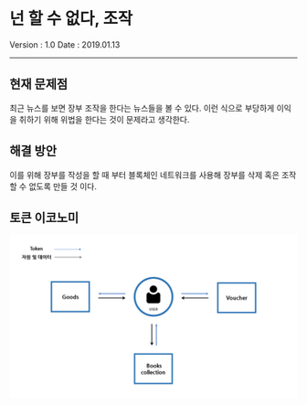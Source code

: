 # 넌 할 수 없다, 조작

Version : 1.0 Date : 2019.01.13

------

## 현재 문제점

최근 뉴스를 보면 장부 조작을 한다는 뉴스들을 볼 수 있다. 이런 식으로 부당하게 이익을 취하기 위해 위법을 한다는 것이 문제라고 생각한다.

## 해결 방안

이를 위해 장부를 작성을 할 때 부터 블록체인 네트워크를 사용해 장부를 삭제 혹은 조작 할 수 없도록 만들 것 이다.

## 토큰 이코노미

![Token Economy](./images/token-economy.png)